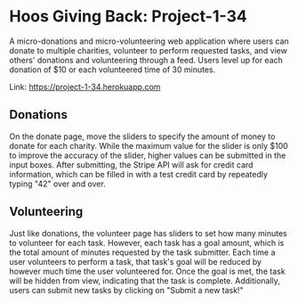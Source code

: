 # Hoos Giving Back: Project-1-34

A micro-donations and micro-volunteering web application where users can donate to multiple charities, volunteer to perform requested tasks, and view others' donations and volunteering through a feed. Users level up for each donation of $10 or each volunteered time of 30 minutes.

Link: https://project-1-34.herokuapp.com

## Donations

On the donate page, move the sliders to specify the amount of money to donate for each charity. While the maximum value for the slider is only $100 to improve the accuracy of the slider, higher values can be submitted in the input boxes. After submitting, the Stripe API will ask for credit card information, which can be filled in with a test credit card by repeatedly typing "42" over and over.

## Volunteering

Just like donations, the volunteer page has sliders to set how many minutes to volunteer for each task. However, each task has a goal amount, which is the total amount of minutes requested by the task submitter. Each time a user volunteers to perform a task, that task's goal will be reduced by however much time the user volunteered for. Once the goal is met, the task will be hidden from view, indicating that the task is complete. Additionally, users can submit new tasks by clicking on "Submit a new task!"
